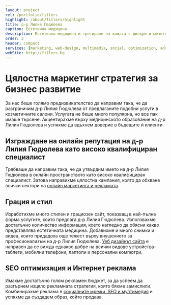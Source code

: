 ```yaml
---
layout: project
rel: /portfolio/fillers
highlight: /about/fillers/highlight
title: д-р Лилия Гюдюлева
caption: Естетична медицина
description: Естетична медицина и третиране на кожата с филъри и мезотерапия за един по-добър вид на кожата и по-голямо самочувствие.
order: 3
header: compact
services: [marketing, web-design, multimedia, social, optimization, advertising,]
webSite: http://fillers.bg
---
```

# Цялостна маркетинг стратегия за бизнес развитие
За нас беше голямо предизвикателство да направим така, че да разграничим д-р Лилия Гюдюлева от предлаганите подобни услуги в козметичните салони. Услугата не беше много популярна, но все пак имаше търсене. Акцентирахме върху медицинското образование на д-р Лилия Гюдюлева и успяхме да вдъхнем доверие в бъдещите ѝ клиенти.

## Изграждане на онлайн репутация на д-р Лилия Гюдюлева като високо квалифициран специалист
Трябваше да направим така, че да утвърдим името на д-р Лилия Гюдюлева в онлайн пространството като високо квалифициран специалист. Затова направихме цялостна кампания, която да обхване всички сектори на [онлайн маркетинга и рекламата](./../маркетинг/дигитална-маркетинг-стратегия.html).  

## Грация и стил
Изработихме много стилен и грациозен сайт, показващ в най-пълна форма услугите, които предлага д-р Лилия Гюдюлева. Използвахме достатъчно количество информация, което нагледно да обясни какво представлява естетичната медицина. Добавихме и много снимки и видеа, които придадоха още тежест върху внушението за професионализъм на д-р Лилия Гюдюлева. [Уеб дизайнът сайта](./../бизнес-развитие/др-лилия-гюдюлева/уеб-дизайн.html) е направен да се вижда еднакво добре на всички видове устройства- таблети, мобилни телефони, лаптопи и персонални компютри.

## SEO оптимизация и Интернет реклама
Имахме достатъчно голям рекламен бюджет, за да успеем да разгърнем изцяло рекламната стратегия, която бяхме замислили. Комбинирахме реклама в [социалните мрежи, SEO и мултимедия](./../маркетинг/дигитална-маркетинг-стратегия.html) и успяхме да създадем образ, който продава.
